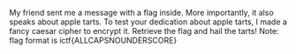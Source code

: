 My friend sent me a message with a flag inside. More importantly, it also speaks about apple tarts. To test your dedication about apple tarts, I made a fancy caesar cipher to encrypt it. Retrieve the flag and hail the tarts! Note: flag format is ictf{ALLCAPSNOUNDERSCORE}
